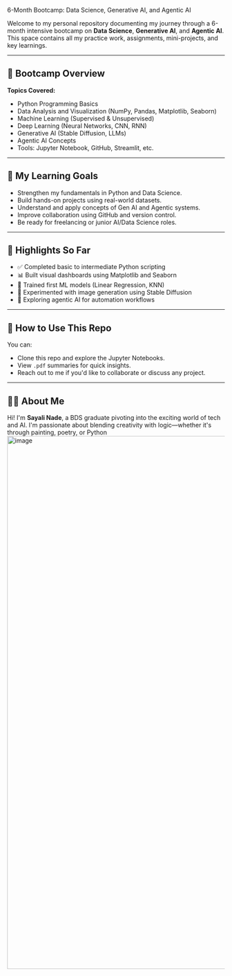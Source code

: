 6-Month Bootcamp: Data Science, Generative AI, and Agentic AI

Welcome to my personal repository documenting my journey through a 6-month intensive bootcamp on **Data Science**, **Generative AI**, and **Agentic AI**. This space contains all my practice work, assignments, mini-projects, and key learnings.

---

## 🚀 Bootcamp Overview
**Topics Covered:**
- Python Programming Basics
- Data Analysis and Visualization (NumPy, Pandas, Matplotlib, Seaborn)
- Machine Learning (Supervised & Unsupervised)
- Deep Learning (Neural Networks, CNN, RNN)
- Generative AI (Stable Diffusion, LLMs)
- Agentic AI Concepts
- Tools: Jupyter Notebook, GitHub, Streamlit, etc.


---

## 📝 My Learning Goals

- Strengthen my fundamentals in Python and Data Science.
- Build hands-on projects using real-world datasets.
- Understand and apply concepts of Gen AI and Agentic systems.
- Improve collaboration using GitHub and version control.
- Be ready for freelancing or junior AI/Data Science roles.

---

## 🌟 Highlights So Far

- ✅ Completed basic to intermediate Python scripting
- 📊 Built visual dashboards using Matplotlib and Seaborn
- 🧠 Trained first ML models (Linear Regression, KNN)
- 🎨 Experimented with image generation using Stable Diffusion
- 🤖 Exploring agentic AI for automation workflows

---

## 📌 How to Use This Repo

You can:
- Clone this repo and explore the Jupyter Notebooks.
- View `.pdf` summaries for quick insights.
- Reach out to me if you'd like to collaborate or discuss any project.

---

## 🙋‍♀️ About Me

Hi! I'm **Sayali Nade**, a BDS graduate pivoting into the exciting world of tech and AI. I'm passionate about blending creativity with logic—whether it's through painting, poetry, or Python
<img width="923" height="1233" alt="image" src="https://github.com/user-attachments/assets/3ef133f2-e656-4349-8af5-3d1eece98f9e" />
